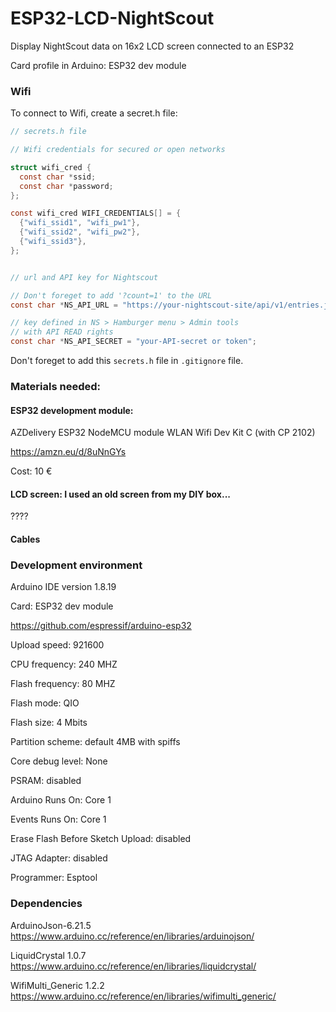 # ESP32-LCD-NightScout
Display NightScout data on 16x2 LCD screen connected to an ESP32

Card profile in Arduino: ESP32 dev module

### Wifi
To connect to Wifi, create a secret.h file:
```C
// secrets.h file

// Wifi credentials for secured or open networks

struct wifi_cred {
  const char *ssid;
  const char *password;
};

const wifi_cred WIFI_CREDENTIALS[] = {
  {"wifi_ssid1", "wifi_pw1"},
  {"wifi_ssid2", "wifi_pw2"},
  {"wifi_ssid3"},
};


// url and API key for Nightscout

// Don't foreget to add '?count=1' to the URL
const char *NS_API_URL = "https://your-nightscout-site/api/v1/entries.json?count=1"

// key defined in NS > Hamburger menu > Admin tools
// with API READ rights
const char *NS_API_SECRET = "your-API-secret or token";
```
Don't foreget to add this ```secrets.h``` file in ```.gitignore``` file.

### Materials needed:

#### ESP32 development module:

AZDelivery ESP32 NodeMCU module WLAN Wifi Dev Kit C (with CP 2102)

https://amzn.eu/d/8uNnGYs

Cost: 10 €

#### LCD screen: I used an old screen from my DIY box...

????

#### Cables

### Development environment
Arduino IDE version 1.8.19

Card: ESP32 dev module

https://github.com/espressif/arduino-esp32

Upload speed: 921600

CPU frequency: 240 MHZ

Flash frequency: 80 MHZ

Flash mode: QIO

Flash size: 4 Mbits

Partition scheme: default 4MB with spiffs

Core debug level: None

PSRAM: disabled

Arduino Runs On: Core 1

Events Runs On: Core 1

Erase Flash Before Sketch Upload: disabled

JTAG Adapter: disabled

Programmer: Esptool

### Dependencies
ArduinoJson-6.21.5 https://www.arduino.cc/reference/en/libraries/arduinojson/

LiquidCrystal 1.0.7 https://www.arduino.cc/reference/en/libraries/liquidcrystal/

WifiMulti_Generic 1.2.2 https://www.arduino.cc/reference/en/libraries/wifimulti_generic/




